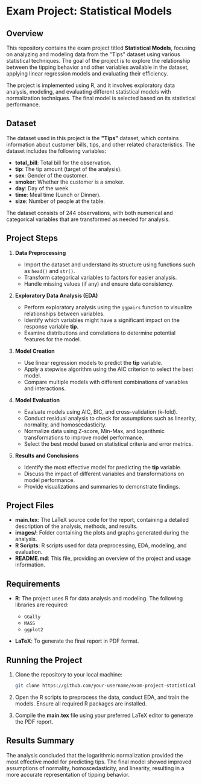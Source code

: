 # Exam Project: Statistical Models

## Overview
This repository contains the exam project titled **Statistical Models**, focusing on analyzing and modeling data from the "Tips" dataset using various statistical techniques. The goal of the project is to explore the relationship between the tipping behavior and other variables available in the dataset, applying linear regression models and evaluating their efficiency.

The project is implemented using R, and it involves exploratory data analysis, modeling, and evaluating different statistical models with normalization techniques. The final model is selected based on its statistical performance.

## Dataset
The dataset used in this project is the **"Tips"** dataset, which contains information about customer bills, tips, and other related characteristics. The dataset includes the following variables:

- **total_bill**: Total bill for the observation.
- **tip**: The tip amount (target of the analysis).
- **sex**: Gender of the customer.
- **smoker**: Whether the customer is a smoker.
- **day**: Day of the week.
- **time**: Meal time (Lunch or Dinner).
- **size**: Number of people at the table.

The dataset consists of 244 observations, with both numerical and categorical variables that are transformed as needed for analysis.

## Project Steps

1. **Data Preprocessing**
   - Import the dataset and understand its structure using functions such as `head()` and `str()`.
   - Transform categorical variables to factors for easier analysis.
   - Handle missing values (if any) and ensure data consistency.

2. **Exploratory Data Analysis (EDA)**
   - Perform exploratory analysis using the `ggpairs` function to visualize relationships between variables.
   - Identify which variables might have a significant impact on the response variable **tip**.
   - Examine distributions and correlations to determine potential features for the model.

3. **Model Creation**
   - Use linear regression models to predict the **tip** variable.
   - Apply a stepwise algorithm using the AIC criterion to select the best model.
   - Compare multiple models with different combinations of variables and interactions.

4. **Model Evaluation**
   - Evaluate models using AIC, BIC, and cross-validation (k-fold).
   - Conduct residual analysis to check for assumptions such as linearity, normality, and homoscedasticity.
   - Normalize data using Z-score, Min-Max, and logarithmic transformations to improve model performance.
   - Select the best model based on statistical criteria and error metrics.

5. **Results and Conclusions**
   - Identify the most effective model for predicting the **tip** variable.
   - Discuss the impact of different variables and transformations on model performance.
   - Provide visualizations and summaries to demonstrate findings.

## Project Files
- **main.tex**: The LaTeX source code for the report, containing a detailed description of the analysis, methods, and results.
- **images/**: Folder containing the plots and graphs generated during the analysis.
- **R Scripts**: R scripts used for data preprocessing, EDA, modeling, and evaluation.
- **README.md**: This file, providing an overview of the project and usage information.

## Requirements
- **R**: The project uses R for data analysis and modeling. The following libraries are required:
  - `GGally`
  - `MASS`
  - `ggplot2`

- **LaTeX**: To generate the final report in PDF format.

## Running the Project
1. Clone the repository to your local machine:
   ```sh
   git clone https://github.com/your-username/exam-project-statistical-models.git
   ```

2. Open the R scripts to preprocess the data, conduct EDA, and train the models. Ensure all required R packages are installed.

3. Compile the **main.tex** file using your preferred LaTeX editor to generate the PDF report.

## Results Summary
The analysis concluded that the logarithmic normalization provided the most effective model for predicting tips. The final model showed improved assumptions of normality, homoscedasticity, and linearity, resulting in a more accurate representation of tipping behavior.

